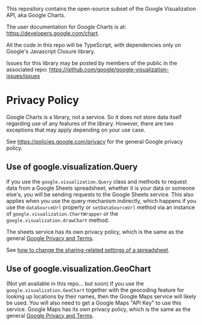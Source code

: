 This repository contains the open-source subset of the Google Visualization API, aka Google Charts.

The user documentation for Google Charts is at: https://developers.google.com/chart.

All the code in this repo will be TypeScript, with dependencies only on Google's Javascript Closure library.

Issues for this library may be posted by members of the public in the associated repo: https://github.com/google/google-visualization-issues/issues

Privacy Policy
==============

Google Charts is a library, not a service.  So it does not store data itself
regarding use of any features of the library.  However, there are two exceptions
that may apply depending on your use case.

See https://policies.google.com/privacy for the general Google privacy policy.

Use of google.visualization.Query
---------------------------------

If you use the `google.visualization.Query` class and methods to request data
from a Google Sheets spreadsheet, whether it is your data or someone else's,
you will be sending requests to the Google Sheets service.
This also applies when you use the query mechanism
indirectly, which happens if you use the `dataSourceUrl` property or `setDataSourceUrl`
method via an instance of `google.visualization.ChartWrapper` or the
`google.visualization.drawChart` method.

The sheets service has its own privacy policy, which is the same as the general
[Google Privacy and Terms](https://policies.google.com/privacy).

See [how to change the
sharing-related settings of a spreadsheet](https://support.google.com/drive/answer/2494893).


Use of google.visualization.GeoChart
------------------------------------

(Not yet available in this repo... but soon)
If you use the `google.visualization.GeoChart` together with the geocoding feature
for looking up locations by their names, then the Google Maps service will likely
be used. You will also need to get a Google Maps "API Key" to use this service.
Google Maps has its own privacy policy, which is the same as the general
[Google Privacy and Terms](https://policies.google.com/privacy).
